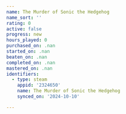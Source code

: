 ```yaml
---
name: The Murder of Sonic the Hedgehog
name_sort: ''
rating: 0
active: false
progress: new
hours_played: 0
purchased_on: .nan
started_on: .nan
beaten_on: .nan
completed_on: .nan
mastered_on: .nan
identifiers:
  - type: steam
    appid: '2324650'
    name: The Murder of Sonic the Hedgehog
    synced_on: '2024-10-10'

---
```

